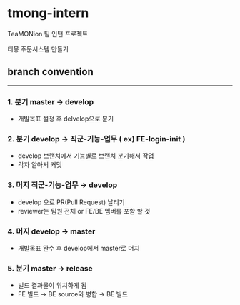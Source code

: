# **tmong-intern**
  
TeaMONion 팀 인턴 프로젝트
  
티몽 주문시스템 만들기
  
## **branch convention**
---
  
### 1. 분기 **master → develop**
  
- 개발목표 설정 후 delvelop으로 분기
  
### 2. 분기 **develop → 직군-기능-업무 ( ex) FE-login-init )**
  
- develop 브랜치에서 기능별로 브랜치 분기해서 작업
- 각자 알아서 커밋
  
### 3. 머지 **직군-기능-업무 → develop**
  
- develop 으로 PR(Pull Request) 날리기
- reviewer는 팀원 전체 or FE/BE 멤버를 포함 할 것
  
### 4. 머지 **develop → master**
  
- 개발목표 완수 후 develop에서 master로 머지
  
### 5. 분기 master → release
  
- 빌드 결과물이 위치하게 됨
- FE 빌드 → BE source와 병합 → BE 빌드
  
